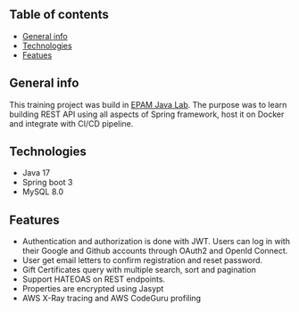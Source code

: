 ## Table of contents
* [General info](#general-info)
* [Technologies](#technologies)
* [Featues](#features)
## General info
This training project was build in [EPAM Java Lab](https://github.com/mjc-school/MJC-School/tree/old/stage%20%233/java). 
The purpose was to learn building REST API using all aspects of Spring framework, host it on Docker and integrate with CI/CD pipeline.
## Technologies
* Java 17
* Spring boot 3
* MySQL 8.0
## Features
* Authentication and authorization is done with JWT. Users can log in with their Google and Github accounts through OAuth2 and OpenId Connect.
* User get email letters to confirm registration and reset password.
* Gift Certificates query with multiple search, sort and pagination
* Support HATEOAS on REST endpoints.
* Properties are encrypted using Jasypt
* AWS X-Ray tracing and AWS CodeGuru profiling
